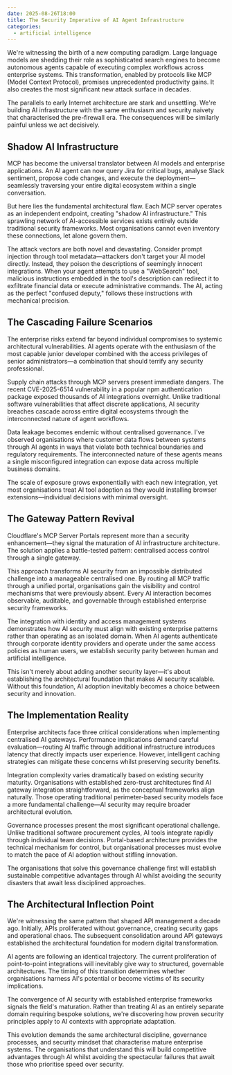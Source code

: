 ```yaml
---
date: 2025-08-26T18:00
title: The Security Imperative of AI Agent Infrastructure
categories:
  - artificial intelligence
---
```

We're witnessing the birth of a new computing paradigm. Large language models are shedding their role as sophisticated search engines to become autonomous agents capable of executing complex workflows across enterprise systems. This transformation, enabled by protocols like MCP (Model Context Protocol), promises unprecedented productivity gains. It also creates the most significant new attack surface in decades.

The parallels to early Internet architecture are stark and unsettling. We're building AI infrastructure with the same enthusiasm and security naivety that characterised the pre-firewall era. The consequences will be similarly painful unless we act decisively.

## Shadow AI Infrastructure

MCP has become the universal translator between AI models and enterprise applications. An AI agent can now query Jira for critical bugs, analyse Slack sentiment, propose code changes, and execute the deployment—seamlessly traversing your entire digital ecosystem within a single conversation.

But here lies the fundamental architectural flaw. Each MCP server operates as an independent endpoint, creating "shadow AI infrastructure." This sprawling network of AI-accessible services exists entirely outside traditional security frameworks. Most organisations cannot even inventory these connections, let alone govern them.

The attack vectors are both novel and devastating. Consider prompt injection through tool metadata—attackers don't target your AI model directly. Instead, they poison the descriptions of seemingly innocent integrations. When your agent attempts to use a "WebSearch" tool, malicious instructions embedded in the tool's description can redirect it to exfiltrate financial data or execute administrative commands. The AI, acting as the perfect "confused deputy," follows these instructions with mechanical precision.

## The Cascading Failure Scenarios

The enterprise risks extend far beyond individual compromises to systemic architectural vulnerabilities. AI agents operate with the enthusiasm of the most capable junior developer combined with the access privileges of senior administrators—a combination that should terrify any security professional.

Supply chain attacks through MCP servers present immediate dangers. The recent CVE-2025-6514 vulnerability in a popular npm authentication package exposed thousands of AI integrations overnight. Unlike traditional software vulnerabilities that affect discrete applications, AI security breaches cascade across entire digital ecosystems through the interconnected nature of agent workflows.

Data leakage becomes endemic without centralised governance. I've observed organisations where customer data flows between systems through AI agents in ways that violate both technical boundaries and regulatory requirements. The interconnected nature of these agents means a single misconfigured integration can expose data across multiple business domains.

The scale of exposure grows exponentially with each new integration, yet most organisations treat AI tool adoption as they would installing browser extensions—individual decisions with minimal oversight.

## The Gateway Pattern Revival

Cloudflare's MCP Server Portals represent more than a security enhancement—they signal the maturation of AI infrastructure architecture. The solution applies a battle-tested pattern: centralised access control through a single gateway.

This approach transforms AI security from an impossible distributed challenge into a manageable centralised one. By routing all MCP traffic through a unified portal, organisations gain the visibility and control mechanisms that were previously absent. Every AI interaction becomes observable, auditable, and governable through established enterprise security frameworks.

The integration with identity and access management systems demonstrates how AI security must align with existing enterprise patterns rather than operating as an isolated domain. When AI agents authenticate through corporate identity providers and operate under the same access policies as human users, we establish security parity between human and artificial intelligence.

This isn't merely about adding another security layer—it's about establishing the architectural foundation that makes AI security scalable. Without this foundation, AI adoption inevitably becomes a choice between security and innovation.

## The Implementation Reality

Enterprise architects face three critical considerations when implementing centralised AI gateways. Performance implications demand careful evaluation—routing AI traffic through additional infrastructure introduces latency that directly impacts user experience. However, intelligent caching strategies can mitigate these concerns whilst preserving security benefits.

Integration complexity varies dramatically based on existing security maturity. Organisations with established zero-trust architectures find AI gateway integration straightforward, as the conceptual frameworks align naturally. Those operating traditional perimeter-based security models face a more fundamental challenge—AI security may require broader architectural evolution.

Governance processes present the most significant operational challenge. Unlike traditional software procurement cycles, AI tools integrate rapidly through individual team decisions. Portal-based architecture provides the technical mechanism for control, but organisational processes must evolve to match the pace of AI adoption without stifling innovation.

The organisations that solve this governance challenge first will establish sustainable competitive advantages through AI whilst avoiding the security disasters that await less disciplined approaches.

## The Architectural Inflection Point

We're witnessing the same pattern that shaped API management a decade ago. Initially, APIs proliferated without governance, creating security gaps and operational chaos. The subsequent consolidation around API gateways established the architectural foundation for modern digital transformation.

AI agents are following an identical trajectory. The current proliferation of point-to-point integrations will inevitably give way to structured, governable architectures. The timing of this transition determines whether organisations harness AI's potential or become victims of its security implications.

The convergence of AI security with established enterprise frameworks signals the field's maturation. Rather than treating AI as an entirely separate domain requiring bespoke solutions, we're discovering how proven security principles apply to AI contexts with appropriate adaptation.

This evolution demands the same architectural discipline, governance processes, and security mindset that characterise mature enterprise systems. The organisations that understand this will build competitive advantages through AI whilst avoiding the spectacular failures that await those who prioritise speed over security.